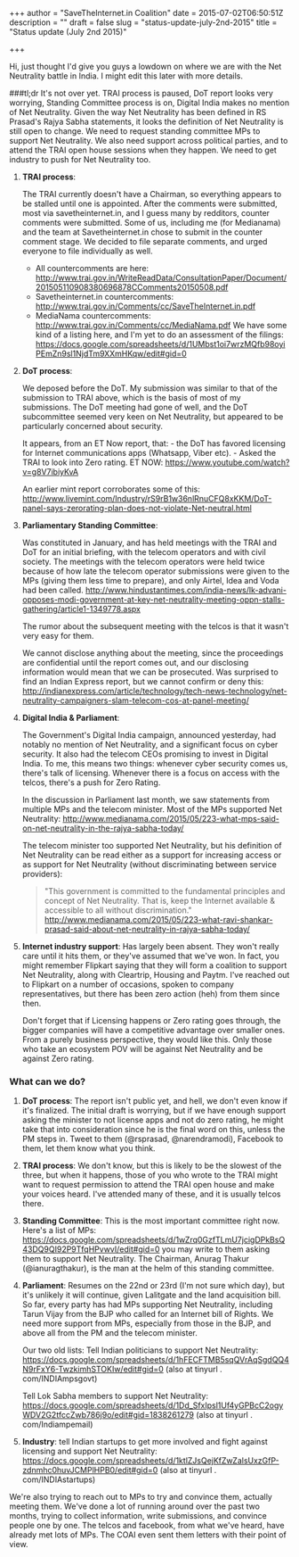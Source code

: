+++
author = "SaveTheInternet.in Coalition"
date = 2015-07-02T06:50:51Z
description = ""
draft = false
slug = "status-update-july-2nd-2015"
title = "Status update (July 2nd 2015)"

+++


Hi, just thought I'd give you guys a lowdown on where we are with the Net Neutrality battle in India. I might edit this later with more details.

###tl;dr
It's not over yet. TRAI process is paused, DoT report looks very worrying, Standing Committee process is on, Digital India makes no mention of Net Neutrality. Given the way Net Neutrality has been defined in RS Prasad's Rajya Sabha statements, it looks the definition of Net Neutrality is still open to change. We need to request standing committee MPs to support Net Neutrality. We also need support across political parties, and to attend the TRAI open house sessions when they happen. We need to get industry to push for Net Neutrality too.

1. **TRAI process**:

	The TRAI currently doesn't have a Chairman, so everything appears to be stalled until one is appointed. After the comments were submitted, most via savetheinternet.in, and I guess many by redditors, counter comments were submitted. Some of us, including me (for Medianama) and the team at Savetheinternet.in chose to submit in the counter comment stage. We decided to file separate comments, and urged everyone to file individually as well.
    * All countercomments are here: http://www.trai.gov.in/WriteReadData/ConsultationPaper/Document/201505110908380696878CComments20150508.pdf
    * Savetheinternet.in countercomments: http://www.trai.gov.in/Comments/cc/SaveTheInternet.in.pdf
	* MediaNama countercomments: http://www.trai.gov.in/Comments/cc/MediaNama.pdf We have some kind of a listing here, and I'm yet to do an assessment of the filings: https://docs.google.com/spreadsheets/d/1UMbst1oi7wrzMQfb98oyiPEmZn9sl1NjdTm9XXmHKqw/edit#gid=0
    
2. **DoT process**:

	We deposed before the DoT. My submission was similar to that of the submission to TRAI above, which is the basis of most of my submissions. The DoT meeting had gone of well, and the DoT subcommittee seemed very keen on Net Neutrality, but appeared to be particularly concerned about security.

	It appears, from an ET Now report, that: - the DoT has favored licensing for Internet communications apps (Whatsapp, Viber etc). - Asked the TRAI to look into Zero rating. ET NOW: https://www.youtube.com/watch?v=g8V7ibiyKvA

	An earlier mint report corroborates some of this: http://www.livemint.com/Industry/rS9rB1w36nlRnuCFQ8xKKM/DoT-panel-says-zerorating-plan-does-not-violate-Net-neutral.html

3. **Parliamentary Standing Committee**:

	Was constituted in January, and has held meetings with the TRAI and DoT for an initial briefing, with the telecom operators and with civil society. The meetings with the telecom operators were held twice because of how late the telecom operator submissions were given to the MPs (giving them less time to prepare), and only Airtel, Idea and Voda had been called. http://www.hindustantimes.com/india-news/lk-advani-opposes-modi-government-at-key-net-neutrality-meeting-oppn-stalls-gathering/article1-1349778.aspx

	The rumor about the subsequent meeting with the telcos is that it wasn't very easy for them.

	We cannot disclose anything about the meeting, since the proceedings are confidential until the report comes out, and our disclosing information would mean that we can be prosecuted. Was surprised to find an Indian Express report, but we cannot confirm or deny this: http://indianexpress.com/article/technology/tech-news-technology/net-neutrality-campaigners-slam-telecom-cos-at-panel-meeting/

4. **Digital India & Parliament**:
	
    The Government's Digital India campaign, announced yesterday, had notably no mention of Net Neutrality, and a significant focus on cyber security. It also had the telecom CEOs promising to invest in Digital India. To me, this means two things: whenever cyber security comes us, there's talk of licensing. Whenever there is a focus on access with the telcos, there's a push for Zero Rating.

	In the discussion in Parliament last month, we saw statements from multiple MPs and the telecom minister. Most of the MPs supported Net Neutrality: http://www.medianama.com/2015/05/223-what-mps-said-on-net-neutrality-in-the-rajya-sabha-today/

	The telecom minister too supported Net Neutrality, but his definition of Net Neutrality can be read either as a support for increasing access or as support for Net Neutrality (without discriminating between service providers):

	>"This government is committed to the fundamental principles and concept of Net Neutrality. That is, keep the Internet available & accessible to all without discrimination."
http://www.medianama.com/2015/05/223-what-ravi-shankar-prasad-said-about-net-neutrality-in-rajya-sabha-today/

5. **Internet industry support**:
	Has largely been absent. They won't really care until it hits them, or they've assumed that we've won. In fact, you might remember Flipkart saying that they will form a coalition to support Net Neutrality, along with Cleartrip, Housing and Paytm. I've reached out to Flipkart on a number of occasions, spoken to company representatives, but there has been zero action (heh) from them since then.

	Don't forget that if Licensing happens or Zero rating goes through, the bigger companies will have a competitive advantage over smaller ones. From a purely business perspective, they would like this. Only those who take an ecosystem POV will be against Net Neutrality and be against Zero rating.

### What can we do?

1. **DoT process**: The report isn't public yet, and hell, we don't even know if it's finalized. The initial draft is worrying, but if we have enough support asking the minister to not license apps and not do zero rating, he might take that into consideration since he is the final word on this, unless the PM steps in. Tweet to them (@rsprasad, @narendramodi), Facebook to them, let them know what you think.

2. **TRAI process**: We don't know, but this is likely to be the slowest of the three, but when it happens, those of you who wrote to the TRAI might want to request permission to attend the TRAI open house and make your voices heard. I've attended many of these, and it is usually telcos there.

3. **Standing Committee**: This is the most important committee right now. Here's a list of MPs: https://docs.google.com/spreadsheets/d/1wZrq0GzfTLmU7jcigDPkBsQ43DQ9QI92P9TfqHPvwvI/edit#gid=0 you may write to them asking them to support Net Neutrality. The Chairman, Anurag Thakur (@ianuragthakur), is the man at the helm of this standing committee.

4. **Parliament**: Resumes on the 22nd or 23rd (I'm not sure which day), but it's unlikely it will continue, given Lalitgate and the land acquisition bill. So far, every party has had MPs supporting Net Neutrality, including Tarun Vijay from the BJP who called for an Internet bill of Rights. We need more support from MPs, especially from those in the BJP, and above all from the PM and the telecom minister.

	Our two old lists: Tell Indian politicians to support Net Neutrality: https://docs.google.com/spreadsheets/d/1hFECFTMB5sqQVrAqSgdQQ4N9rFxY6-TwzkimhSTOKIw/edit#gid=0 (also at tinyurl . com/INDIAmpsgovt)
    
    Tell Lok Sabha members to support Net Neutrality: https://docs.google.com/spreadsheets/d/1Dd_SfxIpsl1Uf4yGPBcC2ogyWDV2G2tfccZwb786j9o/edit#gid=1838261279 (also at tinyurl . com/Indiampemail)

5. **Industry**: tell Indian startups to get more involved and fight against licensing and support Net Neutrality: https://docs.google.com/spreadsheets/d/1ktlZJsQejKfZwZalsUxzGfP-zdnmhc0huvJCMPlHPB0/edit#gid=0 (also at tinyurl . com/INDIAstartups)



We're also trying to reach out to MPs to try and convince them, actually meeting them. We've done a lot of running around over the past two months, trying to collect information, write submissions, and convince people one by one. The telcos and facebook, from what we've heard, have already met lots of MPs. The COAI even sent them letters with their point of view.

